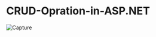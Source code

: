 # CRUD-Opration-in-ASP.NET

![Capture](https://user-images.githubusercontent.com/85291689/228539224-03cac8f1-1e4a-4164-9fca-c6a981bd1e92.PNG)
